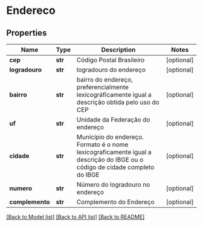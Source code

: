 # Endereco

## Properties
Name | Type | Description | Notes
------------ | ------------- | ------------- | -------------
**cep** | **str** | Código Postal Brasileiro | [optional] 
**logradouro** | **str** | logradouro do endereço | [optional] 
**bairro** | **str** | bairro do endereço, preferencialmente lexicográficamente igual a descrição obtida pelo uso do CEP | [optional] 
**uf** | **str** | Unidade da Federação do endereço | [optional] 
**cidade** | **str** | Município do endereço. Formato é o nome lexicograficamente igual a descrição do IBGE ou o código de cidade completo do IBGE | [optional] 
**numero** | **str** | Número do logradouro no endereço | [optional] 
**complemento** | **str** | Complemento do Endereço | [optional] 

[[Back to Model list]](../README.md#documentation-for-models) [[Back to API list]](../README.md#documentation-for-api-endpoints) [[Back to README]](../README.md)


